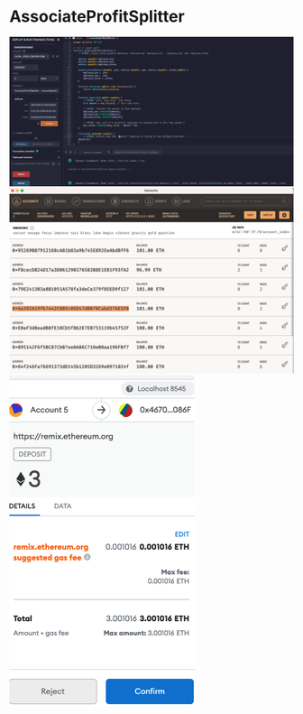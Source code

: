 # AssociateProfitSplitter

![image](https://github.com/tymurrayco/AssociateProfitSplitter/blob/main/Screen%20Shot%202021-10-02%20at%206.37.55%20AM.png)
![image](https://github.com/tymurrayco/AssociateProfitSplitter/blob/main/Screen%20Shot%202021-10-02%20at%206.38.03%20AM.png)
![image](https://github.com/tymurrayco/AssociateProfitSplitter/blob/main/Screen%20Shot%202021-10-02%20at%206.38.39%20AM.png)
